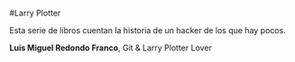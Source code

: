 #Larry Plotter

Esta serie de libros cuentan la historia de un hacker de los que hay pocos.

**Luis Miguel Redondo Franco**, Git & Larry Plotter Lover
